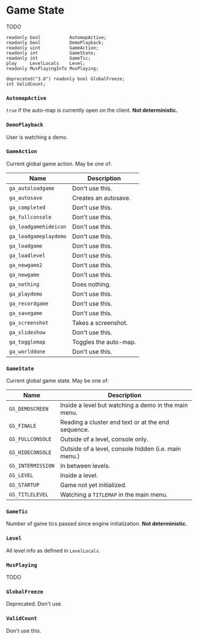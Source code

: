 # Game State

TODO

```
readonly bool           AutomapActive;
readonly bool           DemoPlayback;
readonly uint           GameAction;
readonly int            GameState;
readonly int            GameTic;
play     LevelLocals    Level;
readonly MusPlayingInfo MusPlaying;

deprecated("3.8") readonly bool GlobalFreeze;
int ValidCount;
```

### `AutomapActive`

`true` if the auto-map is currently open on the client. **Not deterministic.**

### `DemoPlayback`

User is watching a demo.

### `GameAction`

Current global game action. May be one of:

| Name                  | Description           |
| ----                  | -----------           |
| `ga_autoloadgame`     | Don't use this.       |
| `ga_autosave`         | Creates an autosave.  |
| `ga_completed`        | Don't use this.       |
| `ga_fullconsole`      | Don't use this.       |
| `ga_loadgamehideicon` | Don't use this.       |
| `ga_loadgameplaydemo` | Don't use this.       |
| `ga_loadgame`         | Don't use this.       |
| `ga_loadlevel`        | Don't use this.       |
| `ga_newgame2`         | Don't use this.       |
| `ga_newgame`          | Don't use this.       |
| `ga_nothing`          | Does nothing.         |
| `ga_playdemo`         | Don't use this.       |
| `ga_recordgame`       | Don't use this.       |
| `ga_savegame`         | Don't use this.       |
| `ga_screenshot`       | Takes a screenshot.   |
| `ga_slideshow`        | Don't use this.       |
| `ga_togglemap`        | Toggles the auto-map. |
| `ga_worlddone`        | Don't use this.       |

### `GameState`

Current global game state. May be one of:

| Name              | Description                                          |
| ----              | -----------                                          |
| `GS_DEMOSCREEN`   | Inside a level but watching a demo in the main menu. |
| `GS_FINALE`       | Reading a cluster end text or at the end sequence.   |
| `GS_FULLCONSOLE`  | Outside of a level, console only.                    |
| `GS_HIDECONSOLE`  | Outside of a level, console hidden (i.e. main menu.) |
| `GS_INTERMISSION` | In between levels.                                   |
| `GS_LEVEL`        | Inside a level.                                      |
| `GS_STARTUP`      | Game not yet initialized.                            |
| `GS_TITLELEVEL`   | Watching a `TITLEMAP` in the main menu.              |

### `GameTic`

Number of game tics passed since engine initialization. **Not deterministic.**

### `Level`

All level info as defined in `LevelLocals`.

### `MusPlaying`

TODO

### `GlobalFreeze`

Deprecated. Don't use.

### `ValidCount`

Don't use this.

<!-- EOF -->
